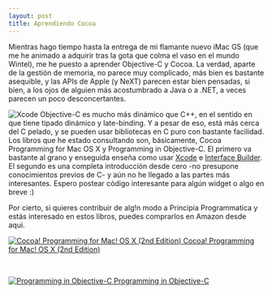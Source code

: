 ```yaml
---
layout: post
title: Aprendiendo Cocoa
---
```


Mientras hago tiempo hasta la entrega de mi flamante nuevo iMac G5 (que me he animado a adquirir tras la gota que colma el vaso en el mundo Wintel), me he puesto a aprender Objective-C y Cocoa. La verdad, aparte de la gesti&#243;n de memoria, no parece muy complicado, m&#225;s bien es bastante asequible, y las APIs de Apple (y NeXT) parecen estar bien pensadas, si bien, a los ojos de alguien m&#225;s acostumbrado a Java o a .NET, a veces parecen un poco desconcertantes.

![Xcode](http://www.principia.info/images/xcode.gif) Objective-C es mucho m&#225;s din&#225;mico que C++, en el sentido en que tiene tipado din&#225;mico y late-binding. Y a pesar de eso, est&#225; m&#225;s cerca del C pelado, y se pueden usar bibliotecas en C puro con bastante facilidad. Los libros que he estado consultando son, b&#225;sicamente, Cocoa Programming for Mac OS X y Programming in Objective-C. El primero va bastante al grano y enseguida ense&#241;a como usar [Xcode](http://www.apple.com/macosx/features/xcode/) e [Interface Builder](http://developer.apple.com/tools/interfacebuilder.html). El segundo es una completa introducci&#243;n desde cero -no presupone conocimientos previos de C- y a&#250;n no he llegado a las partes m&#225;s interesantes. Espero postear c&#243;digo interesante para alg&#250;n widget o algo en breve :)

Por cierto, si quieres contribuir de alg!n modo a Principia Programmatica y est&#225;s interesado en estos libros, puedes comprarlos en Amazon desde aqui.

[![Cocoa! Programming for Mac! OS X (2nd Edition)](/images/coverart/0321213149.01._AA_SCTZZZZZZZ_.jpg)   Cocoa! Programming for Mac! OS X (2nd Edition)](http://www.amazon.com/exec/obidos/redirect?path=ASIN/0321213149&amp;link_code=as2&amp;camp=1789&amp;tag=victorweb-20&amp;creative=9325)

<br clear="all"/>

[![Programming in Objective-C](httP://www.principia.info/images/coverart/0672325861.01._AA_SCTZZZZZZZ_.jpg)  Programming in Objective-C](http://www.amazon.com/exec/obidos/redirect?path=ASIN/0672325861&link_code=as2&camp=1789&tag=victorweb-20&creative=9325)

<br clear="all"/>
